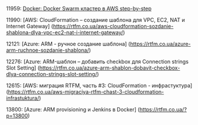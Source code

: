 11959: [Docker: Docker Swarm кластер в AWS step-by-step](https://rtfm.co.ua/docker-docker-swarm-klaster-v-aws-svoimi-rukami-step-by-step/)

11990: [AWS: CloudFormation – создание шаблона для VPC, EC2, NAT и Internet Gateway] (https://rtfm.co.ua/aws-cloudformation-sozdanie-shablona-dlya-vpc-ec2-nat-i-internet-gateway/)

12121: [Azure: ARM - ручное создание шаблона] (https://rtfm.co.ua/azure-arm-ruchnoe-sozdanie-shablona/)

12276: [Azure: ARM-шаблон – добавить checkbox для Connection strings Slot Setting] (https://rtfm.co.ua/azure-arm-shablon-dobavit-checkbox-dlya-connection-strings-slot-setting/)

12615: [AWS: миграция RTFM, часть #3: CloudFormation - инфрастуктура] (https://rtfm.co.ua/aws-migraciya-rtfm-chast-3-cloudformation-infrastuktura/)

13800: [Azure: ARM provisioning и Jenkins в Docker] (https://rtfm.co.ua/?p=13800)
